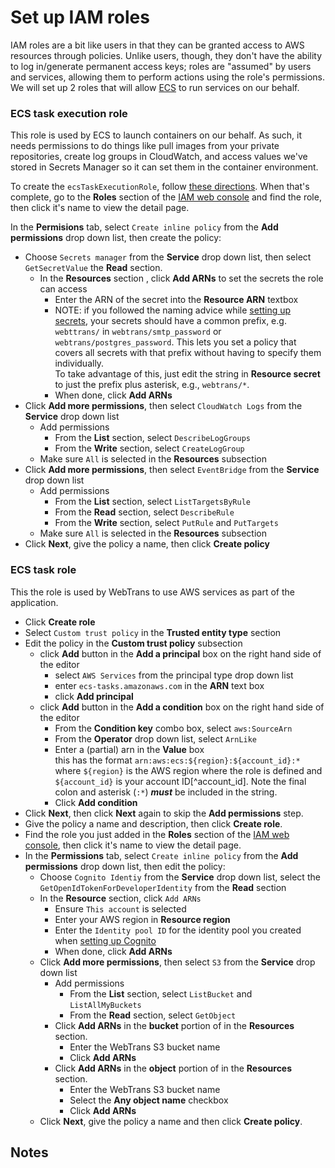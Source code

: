 # Set up IAM roles

IAM roles are a bit like users in that they can be granted access to AWS resources through policies. Unlike users, though, they don't have the ability to log in/generate permanent access keys; roles are "assumed" by users and services, allowing them to perform actions using the role's permissions. We will set up 2 roles that will allow [ECS](ecr_and_ecs.md) to run services on our behalf.

### ECS task execution role

This role is used by ECS to launch containers on our behalf. As such, it needs permissions to do things like pull images from your private repositories, create log groups in CloudWatch, and access values we've stored in Secrets Manager so it can set them in the container environment.  

To create the `ecsTaskExecutionRole`, follow [these directions](https://docs.aws.amazon.com/AmazonECS/latest/developerguide/task_execution_IAM_role.html#create-task-execution-role). When that's complete, go to the **Roles** section of the [IAM web console](https://console.aws.amazon.com/iam/home#/roles) and find the role, then click it's name to view the detail page.  

In the **Permisions** tab, select `Create inline policy` from the **Add permissions** drop down list, then create the policy:

* Choose `Secrets manager` from the **Service** drop down list, then select `GetSecretValue` the **Read** section.
  * In the **Resources** section , click **Add ARNs** to set the secrets the role can access
    * Enter the ARN of the secret into the **Resource ARN** textbox
    * NOTE: if you followed the naming advice while [setting up secrets](secrets.md), your secrets should have a common prefix, e.g. `webttrans/` in `webtrans/smtp_password` or `webtrans/postgres_password`. This lets you set a policy that covers all secrets with that prefix without having to specify them individually.  
      To take advantage of this, just edit the string in **Resource secret** to just the prefix plus asterisk, e.g., `webtrans/*`.
    * When done, click **Add ARNs**
* Click **Add more permissions**, then select `CloudWatch Logs` from the **Service** drop down list
  * Add permissions
    * From the **List** section, select `DescribeLogGroups`
    * From the **Write** section, select `CreateLogGroup`
  * Make sure `All` is selected in the **Resources** subsection
* Click **Add more permissions**, then select `EventBridge` from the **Service** drop down list
  * Add permissions
    * From the **List** section, select `ListTargetsByRule`
    * From the **Read** section, select `DescribeRule`
    * From the **Write** section, select `PutRule` and `PutTargets`
  * Make sure `All` is selected in the **Resources** subsection
* Click **Next**, give the policy a name, then click **Create policy**

### ECS task role

This the role is used by WebTrans to use AWS services as part of the application.

* Click **Create role**
* Select `Custom trust policy` in the **Trusted entity type** section
* Edit the policy in the **Custom trust policy** subsection
  * click **Add** button in the **Add a principal** box on the right hand side of the editor
    * select `AWS Services` from the principal type drop down list
    * enter `ecs-tasks.amazonaws.com` in the **ARN** text box
    * click **Add principal**
  * click **Add** button in the **Add a condition** box on the right hand side of the editor
    * From the **Condition  key**  combo box, select `aws:SourceArn`
    * From the **Operator** drop down list, select `ArnLike`
    * Enter a (partial) arn in the **Value** box  
      this has the format  `arn:aws:ecs:${region}:${account_id}:*`  where `${region}` is the AWS region where the role is defined and `${account_id}` is your account ID[^account_id]. Note the final colon and asterisk (`:*`) _**must**_ be included in the string.
    * Click **Add condition**
* Click **Next**, then click **Next** again to skip the **Add permissions** step.
* Give the policy a name and description, then click **Create role**.
* Find the role you just added in the **Roles** section of the [IAM web console](https://console.aws.amazon.com/iam/home#/roles), then click it's name to view the detail page.
* In the **Permissions** tab, select `Create inline policy` from the **Add permissions** drop down list, then edit the policy:
  * Choose `Cognito Identiy` from the **Service** drop down list, select the `GetOpenIdTokenForDeveloperIdentity` from the **Read** section
  * In the **Resource** section, click `Add ARNs`
    * Ensure `This account` is selected
    * Enter your AWS region in **Resource region**
    * Enter the `Identity pool ID` for the identity pool you created when [setting up Cognito](cognito.md)
    * When done, click **Add ARNs**
  * Click **Add more permissions**, then select `S3` from the **Service** drop down list
    * Add permissions
      * From the  **List** section, select `ListBucket` and `ListAllMyBuckets`
      * From the **Read** section, select `GetObject`
    * Click **Add ARNs** in the **bucket** portion of in the **Resources** section.
      * Enter the WebTrans S3 bucket name
      * Click **Add ARNs**
    * Click **Add ARNs** in the **object** portion of in the **Resources** section.
      * Enter the WebTrans S3 bucket name
      * Select the **Any object name** checkbox
      * Click **Add ARNs**
  * Click **Next**, give the policy a name and then click **Create policy**.

## Notes
